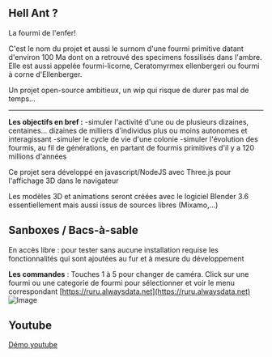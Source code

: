 ## Hell Ant ?

La fourmi de l'enfer!

C'est le nom du projet et aussi le surnom d'une fourmi primitive datant d'environ 100 Ma dont on a retrouvé des specimens fossilisés dans l'ambre. Elle est aussi appelée fourmi-licorne, Ceratomyrmex ellenbergeri ou fourmi à corne d'Ellenberger.


Un projet open-source ambitieux, un wip qui risque de durer pas mal de temps...

---

**Les objectifs en bref :**
-simuler l'activité d'une ou de plusieurs dizaines, centaines... dizaines de milliers d'individus plus ou moins autonomes et interagissant
-simuler le cycle de vie d'une colonie
-simuler l'évolution des fourmis, au fil de générations, en partant de fourmis primitives d'il y a 120 millions d'années

Ce projet sera développé en javascript/NodeJS avec Three.js pour l'affichage 3D dans le navigateur

Les modèles 3D et animations seront créées avec le logiciel Blender 3.6 essentiellement mais aussi issus de sources libres (Mixamo,...)

## Sanboxes / Bacs-à-sable
En accès libre : pour tester sans aucune installation requise les fonctionnalités qui sont ajoutées au fur et à mesure du développement

**Les commandes** : Touches 1 à 5 pour changer de caméra. Click sur une fourmi ou une categorie de fourmi pour sélectionner et voir le menu correspondant
[https://ruru.alwaysdata.net](https://ruru.alwaysdata.net)
![Image](https://ruru.alwaysdata.net/images/sandbox001.png "icon")


## Youtube
[Démo youtube](https://www.youtube.com/watch?v=-M7-FRyTXeA)